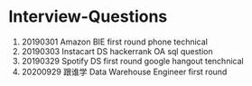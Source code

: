 # Interview-Questions
1. 20190301 Amazon BIE first round phone technical<br>
2. 20190303 Instacart DS hackerrank OA sql question<br>
3. 20190329 Spotify DS first round google hangout tenchnical<br>
4. 20200929 跟谁学 Data Warehouse Engineer first round

